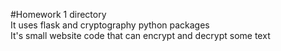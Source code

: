 #Homework 1 directory \
It uses flask and cryptography python packages \
It's small website code that can encrypt and decrypt some text 